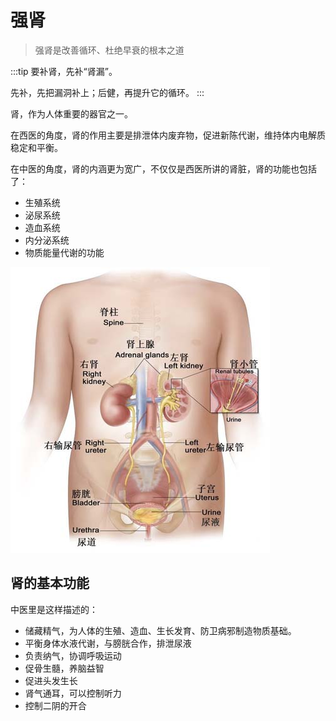 # 强肾 <Badge type="warning" text="更新中" vertical="middle" />

> 强肾是改善循环、杜绝早衰的根本之道

:::tip
要补肾，先补“肾漏”。

先补，先把漏洞补上；后健，再提升它的循环。
:::

肾，作为人体重要的器官之一。

在西医的角度，肾的作用主要是排泄体内废弃物，促进新陈代谢，维持体内电解质稳定和平衡。

在中医的角度，肾的内涵更为宽广，不仅仅是西医所讲的肾脏，肾的功能也包括了：

- 生殖系统
- 泌尿系统
- 造血系统
- 内分泌系统
- 物质能量代谢的功能

![](./images/1.jpg)

## 肾的基本功能

中医里是这样描述的：

- 储藏精气，为人体的生殖、造血、生长发育、防卫病邪制造物质基础。
- 平衡身体水液代谢，与膀胱合作，排泄尿液
- 负责纳气，协调呼吸运动
- 促骨生髓，养脑益智
- 促进头发生长
- 肾气通耳，可以控制听力
- 控制二阴的开合
